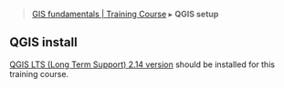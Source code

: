 > [GIS fundamentals | Training Course](qgis-setup.md) ▸ **QGIS setup**

## QGIS install
[QGIS LTS (Long Term Support) 2.14 version](https://www.qgis.org/en/site/forusers/download.html) should be installed for this training course.

